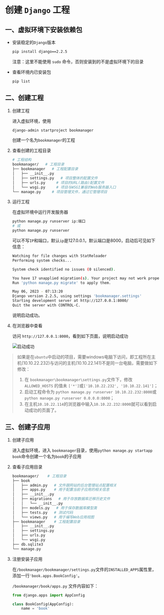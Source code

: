 # 创建 `Django` 工程

## 一、虚拟环境下安装依赖包

* 安装稳定的`Django`版本

  ```bash
  pip install django==2.2.5
  ```

  注意：这里不能使用 `sudo` 命令，否则安装到的不是虚拟环境下的目录

* 查看环境内已安装包

  ```bash
  pip list
  ```

## 二、创建工程

1. 创建工程

   进入虚拟环境，使用

   ```bash
   django-admin startproject bookmanager
   ```

   创建一个名为`bookmanager`的工程

2. 查看创建的工程目录

   ```bash
   # 工程结构
   bookmanager/   # 工程目录
   ├── bookmanager   # 工程配置目录
   │   ├── __init__.py
   │   ├── settings.py   # 项目整体的配置文件
   │   ├── urls.py     # 项目的URL(路由)配置文件
   │   └── wsgi.py     # 项目与WSGI兼容的Web服务器入口
   └── manage.py     # 项目管理文件，通过它管理项目
   ```

3. 运行工程

   在虚拟环境中运行开发服务器

   ```bash
   python manage.py runserver ip:端口
   # 或
   python manage.py runserver
   ```

   可以不写`IP`和端口，默认`ip`是127.0.0.1，默认端口是8000，启动后可见如下信息：

   ```bash
   Watching for file changes with StatReloader
   Performing system checks...
   
   System check identified no issues (0 silenced).
   
   You have 17 unapplied migration(s). Your project may not work properly until you apply the migrations for app(s): admin, auth, contenttypes, sessions.
   Run 'python manage.py migrate' to apply them.
   
   May 06, 2023 - 07:13:20
   Django version 2.2.5, using settings 'bookmanager.settings'
   Starting development server at http://127.0.0.1:8000/
   Quit the server with CONTROL-C.
   ```

   说明启动成功。

4. 在浏览器中查看

   访问 `http://127.0.0.1:8000`，看到如下页面，说明启动成功

   <img src="http://django_learn.zhangpan.online/static/1.png" alt="启动成功" />

> 如果是在`ubuntu`中启动的项目，需要windows电脑下访问，即工程所在主机(10.10.22.232)与访问的主机(10.10.22.141)不是同一台电脑，需要做如下修改：
>
> 1. 在 `bookmanager\bookmanager\settings.py`文件下，修改 `ALLOWED_HOSTS` 的值未 `['*']`或`['10.10.22.232', '10.10.22.141']`；
> 2. 启动工程命令为 `python manage.py runserver 10.10.22.232:8000`或`python manage.py runserver 0.0.0.0:8000`；
> 3. 在主机`10.10.22.114`的浏览器中输入`10.10.22.232:8000`就可以看到启动成功的页面了。

## 三、创建子应用

1. 创建子应用  

   进入虚拟环境，进入 `bookmanager`目录，使用`python manage.py startapp book`命令创建一个名为`book`的子应用

2. 查看子应用目录  

   ```bash
   bookmanager/    # 工程目录
   ├── book
   │   ├── admin.py   # 文件跟网站的后台管理站点配置相关
   │   ├── apps.py    # 用于配置当前子应用的相关信息
   │   ├── __init__.py
   │   ├── migrations   # 用于存放数据库迁移历史文件
   │   │   └── __init__.py
   │   ├── models.py   # 用于保存数据库模型类
   │   ├── tests.py   # 测试代码
   │   └── views.py   # 用于编写Web应用视图
   ├── bookmanager    # 工程配置目录
   │   ├── __init__.py
   │   ├── settings.py
   │   ├── urls.py
   │   └── wsgi.py
   ├── db.sqlite3
   └── manage.py
   ```

3. 注册安装子应用

   在`/bookmanager/bookmanager/settings.py`文件的`INSTALLED_APPS`属性里，添加一行`'book.apps.BookConfig'`。

   `/bookmanager/book/apps.py` 文件内容如下：

   ```python
   from django.apps import AppConfig
   
   class BookConfig(AppConfig):
       name = 'book'
   ```
